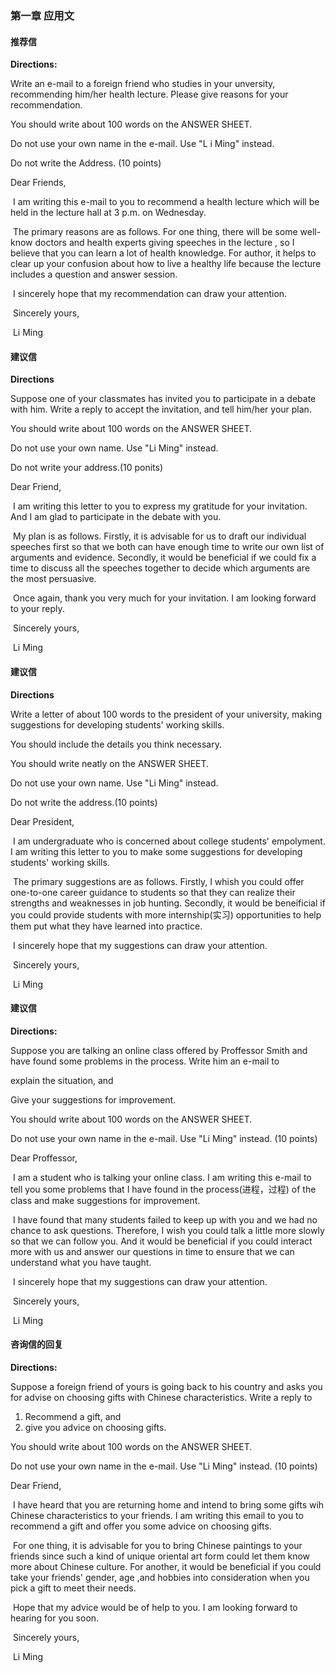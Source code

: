 ### 第一章 应用文

#### 推荐信

**Directions:**

Write an e-mail to a foreign friend who studies in your unversity, recommending him/her health lecture. Please give reasons for your recommendation.

You should write about 100 words on the ANSWER SHEET.

Do not use your own name in the e-mail. Use "L i Ming" instead.

Do not write the Address. (10 points)



Dear Friends,

​			I am writing this e-mail to you to recommend a health lecture which will be held in the lecture hall at 3 p.m. on Wednesday.

​			The primary reasons are as follows. For one thing, there will be some well-know doctors and health experts giving speeches in the lecture , so I believe that you can learn a lot of health knowledge. For author, it helps to clear up your confusion about how to live a healthy life because the lecture includes a question and answer session.

​			I sincerely hope that my recommendation can draw your attention.

​																																				Sincerely yours,

​																																						Li Ming



#### 建议信

**Directions**

Suppose one of your classmates has invited you to participate in a debate with him. Write a reply to accept the invitation, and tell him/her your plan.

You should write about 100 words on the ANSWER SHEET.

Do not use your own name. Use "Li Ming" instead.

Do not write your address.(10 ponits)



Dear Friend,

​			I am writing this letter to you to express my gratitude for your invitation. And I am glad to participate in the debate with you.

​			My plan is as follows. Firstly, it is advisable for us to draft our individual speeches first so that we both can have enough time to write our own list of arguments and evidence. Secondly, it would be beneficial if we could fix a time to discuss all the speeches together to decide which arguments are the most persuasive.

​			Once again, thank you very much for your invitation. I am looking forward to your reply.

​																																					Sincerely yours,

​																																							Li Ming



#### 建议信

**Directions**

Write a letter of about 100 words to the president of your university, making suggestions for developing students' working skills.

You should include the details you think necessary.

You should write neatly on the ANSWER SHEET.

Do not use your own name. Use "Li Ming" instead.

Do not write the address.(10 points)



Dear President,

​			I am undergraduate who is concerned about college students' empolyment. I am writing this letter to you to make some suggestions for developing students' working skills.

​			The primary suggestions are as follows. Firstly, I whish you could offer one-to-one career guidance to students so that they can realize their strengths and weaknesses in job hunting. Secondly, it would be beneificial if you could provide students with more internship(实习) opportunities to help them put what they have learned into practice.

​			I sincerely hope that my suggestions can draw your attention.

​																																					Sincerely yours,

​																																							Li Ming



#### 建议信

**Directions:**

Suppose you are talking an online class offered by Proffessor Smith and have found some problems in the process. Write him an e-mail to

explain the situation, and

Give your suggestions for improvement.

You should write about 100 words on the ANSWER SHEET.

Do not use your own name in the e-mail. Use "Li Ming" instead. (10 points)



Dear Proffessor,

​			I am a student who is talking your online class. I am writing this e-mail to tell you some problems that I have found in the process(进程，过程) of the class and make suggestions for improvement.

​			I have found that many students failed to keep up with you and we had no chance to ask questions. Therefore, I wish you could talk a little more slowly so that we can follow you. And it would be beneficial if you could interact more with us and answer our questions in time to ensure that we can understand what you have taught.

​			I sincerely hope that my suggestions can draw your attention.

​																																					Sincerely yours,

​																																							Li Ming



#### 咨询信的回复

**Directions:**

Suppose a foreign friend of yours is going back to his country and asks you for advise on choosing gifts with Chinese characteristics. Write a reply to

1) Recommend a gift, and
2) give you advice on choosing gifts.

You should write about 100 words on the ANSWER SHEET.

Do not use your own name in the e-mail. Use "Li Ming" instead. (10 points)

Dear Friend,

​		I have heard that you are returning home and intend to bring some gifts wih Chinese characteristics to your friends. I am writing this email to you to recommend a gift and offer you some advice on choosing gifts.

​		For one thing, it is advisable for you to bring Chinese paintings to your friends since such a kind of unique oriental art form could let them know more about Chinese culture. For another, it would be beneficial if you could take your friends' gender, age ,and hobbies into consideration when you pick a gift to meet their needs.

​		Hope that my advice would be of help to you. I am looking forward to hearing for you soon.

​																																				Sincerely yours,

​																																						Li Ming
